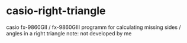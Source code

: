 # casio-right-triangle
casio fx-9860GII / fx-9860GIII programm for calculating missing sides / angles in a right triangle
note: not developed by me

